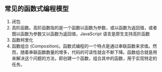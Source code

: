 
## 常见的函数式编程模型
1. 闭包
2. 高阶函数。高阶函数指的是一个函数以函数为参数，或以函数为返回值，或者既以函数为参数又以函数为返回值，JavaScript 语言是原生支持高阶函数
3. 函数柯里化
4. 函数组合 (Composition)。函数式编程的一个特点是通过串联函数来求值。然而，随着串联函数数量的增多，代码的可读性就会不断下降。函数组合就是用来解决这个问题的方法，即创建一个函数，组合其中的函数，用于实现特定的任务。